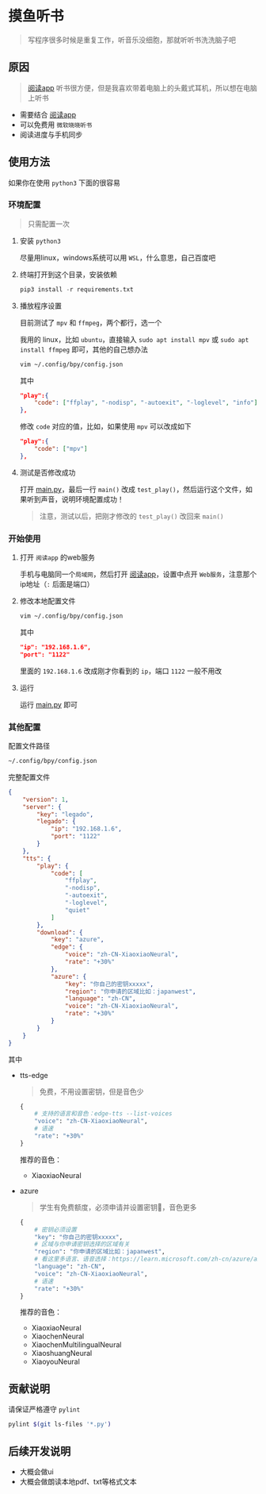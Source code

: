# 摸鱼听书

> 写程序很多时候是重复工作，听音乐没细胞，那就听听书洗洗脑子吧

## 原因

> [阅读app](https://github.com/gedoor/legado) 听书很方便，但是我喜欢带着电脑上的头戴式耳机，所以想在电脑上听书

- 需要结合 [阅读app](https://github.com/gedoor/legado)
- 可以免费用 `微软晓晓听书`
- 阅读进度与手机同步


## 使用方法

如果你在使用 `python3` 下面的很容易

### 环境配置

> 只需配置一次

1. 安装 `python3`

    尽量用linux，windows系统可以用 `WSL`，什么意思，自己百度吧

2. 终端打开到这个目录，安装依赖

    ```python
    pip3 install -r requirements.txt
    ```

3. 播放程序设置

    目前测试了 `mpv` 和 `ffmpeg`，两个都行，选一个

    我用的 linux，比如 `ubuntu`，直接输入 `sudo apt install mpv` 或 `sudo apt install ffmpeg` 即可，其他的自己想办法

    ```bash
    vim ~/.config/bpy/config.json
    ```
    其中
    ```json
    "play":{
        "code": ["ffplay", "-nodisp", "-autoexit", "-loglevel", "info"]
    },
    ```

    修改 `code` 对应的值，比如，如果使用 `mpv` 可以改成如下

    ```json
    "play":{
        "code": ["mpv"]
    },
    ```

4. 测试是否修改成功

    打开 [main.py](main.py)，最后一行 `main()` 改成 `test_play()`，然后运行这个文件，如果听到声音，说明环境配置成功！

    > 注意，测试以后，把刚才修改的 `test_play()` 改回来 `main()`

### 开始使用

1. 打开 `阅读app` 的web服务

    手机与电脑同一个`局域网`，然后打开 [阅读app](https://github.com/gedoor/legado)，设置中点开 `Web服务`，注意那个ip地址（`:` 后面是端口）

2. 修改本地配置文件
    
    ```bash
    vim ~/.config/bpy/config.json
    ```
    其中
    ```json
    "ip": "192.168.1.6",
    "port": "1122"
    ```
    里面的 `192.168.1.6` 改成刚才你看到的 `ip`，端口 `1122` 一般不用改

3. 运行

    运行 [main.py](main.py) 即可


### 其他配置

配置文件路径

```bash
~/.config/bpy/config.json
```

完整配置文件

```json
{
    "version": 1,
    "server": {
        "key": "legado",
        "legado": {
            "ip": "192.168.1.6",
            "port": "1122"
        }
    },
    "tts": {
        "play": {
            "code": [
                "ffplay",
                "-nodisp",
                "-autoexit",
                "-loglevel",
                "quiet"
            ]
        },
        "download": {
            "key": "azure",
            "edge": {
                "voice": "zh-CN-XiaoxiaoNeural",
                "rate": "+30%"
            },
            "azure": {
                "key": "你自己的密钥xxxxx",
                "region": "你申请的区域比如：japanwest",
                "language": "zh-CN",
                "voice": "zh-CN-XiaoxiaoNeural",
                "rate": "+30%"
            }
        }
    }
}
```

其中

- tts-edge

    > 免费，不用设置密钥，但是音色少

    ```py
    {
        # 支持的语言和音色：edge-tts --list-voices
        "voice": "zh-CN-XiaoxiaoNeural",
        # 语速
        "rate": "+30%"
    }
    ```

    推荐的音色：
    - XiaoxiaoNeural

- azure

    > 学生有免费额度，必须申请并设置密钥🔑，音色更多

    ```py
    {
        # 密钥必须设置
        "key": "你自己的密钥xxxxx",
        # 区域与你申请密钥选择的区域有关
        "region": "你申请的区域比如：japanwest",
        # 看这里多语言、语音选择：https://learn.microsoft.com/zh-cn/azure/ai-services/speech-service/language-support?tabs=tts
        "language": "zh-CN",
        "voice": "zh-CN-XiaoxiaoNeural",
        # 语速
        "rate": "+30%"
    }
    ```

    推荐的音色：
    - XiaoxiaoNeural
    - XiaochenNeural
    - XiaochenMultilingualNeural
    - XiaoshuangNeural
    - XiaoyouNeural



## 贡献说明

请保证严格遵守 `pylint`

```bash
pylint $(git ls-files '*.py')
```

## 后续开发说明

- 大概会做ui
- 大概会做朗读本地pdf、txt等格式文本
